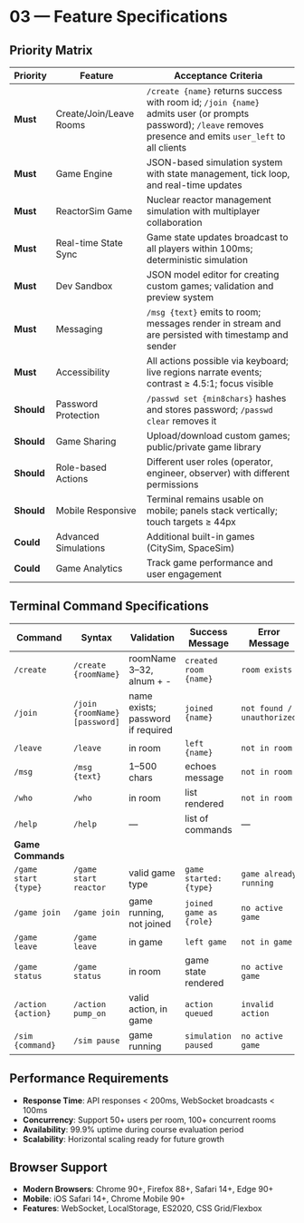 # 03 — Feature Specifications

## Priority Matrix

| Priority | Feature | Acceptance Criteria |
|----------|---------|-------------------|
| **Must** | Create/Join/Leave Rooms | `/create {name}` returns success with room id; `/join {name}` admits user (or prompts password); `/leave` removes presence and emits `user_left` to all clients |
| **Must** | Game Engine | JSON-based simulation system with state management, tick loop, and real-time updates |
| **Must** | ReactorSim Game | Nuclear reactor management simulation with multiplayer collaboration |
| **Must** | Real-time State Sync | Game state updates broadcast to all players within 100ms; deterministic simulation |
| **Must** | Dev Sandbox | JSON model editor for creating custom games; validation and preview system |
| **Must** | Messaging | `/msg {text}` emits to room; messages render in stream and are persisted with timestamp and sender |
| **Must** | Accessibility | All actions possible via keyboard; live regions narrate events; contrast ≥ 4.5:1; focus visible |
| **Should** | Password Protection | `/passwd set {min8chars}` hashes and stores password; `/passwd clear` removes it |
| **Should** | Game Sharing | Upload/download custom games; public/private game library |
| **Should** | Role-based Actions | Different user roles (operator, engineer, observer) with different permissions |
| **Should** | Mobile Responsive | Terminal remains usable on mobile; panels stack vertically; touch targets ≥ 44px |
| **Could** | Advanced Simulations | Additional built-in games (CitySim, SpaceSim) |
| **Could** | Game Analytics | Track game performance and user engagement |

## Terminal Command Specifications

| Command | Syntax | Validation | Success Message | Error Message | Maps To |
|---------|--------|------------|----------------|---------------|---------|
| `/create` | `/create {roomName}` | roomName 3–32, alnum + - | `created room {name}` | `room exists` | REST POST /rooms; WS joined |
| `/join` | `/join {roomName} [password]` | name exists; password if required | `joined {name}` | `not found / unauthorized` | REST POST /rooms/{name}/join; WS joined |
| `/leave` | `/leave` | in room | `left {name}` | `not in room` | WS leave_room |
| `/msg` | `/msg {text}` | 1–500 chars | echoes message | `not in room` | WS send_message |
| `/who` | `/who` | in room | list rendered | `not in room` | WS get_presence |
| `/help` | `/help` | — | list of commands | — | client-side |
| **Game Commands** | | | | | |
| `/game start {type}` | `/game start reactor` | valid game type | `game started: {type}` | `game already running` | WS start_game |
| `/game join` | `/game join` | game running, not joined | `joined game as {role}` | `no active game` | WS join_game |
| `/game leave` | `/game leave` | in game | `left game` | `not in game` | WS leave_game |
| `/game status` | `/game status` | in room | game state rendered | `no active game` | WS get_game_state |
| `/action {action}` | `/action pump_on` | valid action, in game | `action queued` | `invalid action` | WS game_action |
| `/sim {command}` | `/sim pause` | game running | `simulation paused` | `no active game` | WS sim_command |

## Performance Requirements
- **Response Time**: API responses < 200ms, WebSocket broadcasts < 100ms
- **Concurrency**: Support 50+ users per room, 100+ concurrent rooms
- **Availability**: 99.9% uptime during course evaluation period
- **Scalability**: Horizontal scaling ready for future growth

## Browser Support
- **Modern Browsers**: Chrome 90+, Firefox 88+, Safari 14+, Edge 90+
- **Mobile**: iOS Safari 14+, Chrome Mobile 90+
- **Features**: WebSocket, LocalStorage, ES2020, CSS Grid/Flexbox
